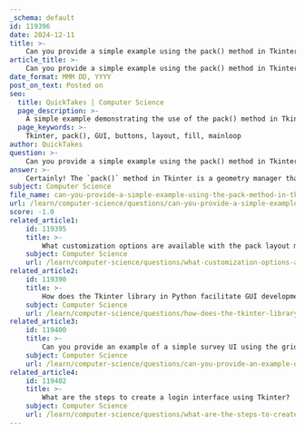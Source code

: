 ```yaml
---
_schema: default
id: 119396
date: 2024-12-11
title: >-
    Can you provide a simple example using the pack() method in Tkinter?
article_title: >-
    Can you provide a simple example using the pack() method in Tkinter?
date_format: MMM DD, YYYY
post_on_text: Posted on
seo:
  title: QuickTakes | Computer Science
  page_description: >-
    A simple example demonstrating the use of the pack() method in Tkinter to create a vertical arrangement of buttons in a GUI.
  page_keywords: >-
    Tkinter, pack(), GUI, buttons, layout, fill, mainloop
author: QuickTakes
question: >-
    Can you provide a simple example using the pack() method in Tkinter?
answer: >-
    Certainly! The `pack()` method in Tkinter is a geometry manager that organizes widgets in blocks before placing them in the parent widget. It is particularly useful for simple layouts where you want to stack widgets vertically or horizontally.\n\nHere’s a simple example demonstrating how to use the `pack()` method to create a basic GUI with buttons arranged vertically:\n\n```python\nimport tkinter as tk\n\n# Create the main window\nroot = tk.Tk()\nroot.title("Pack Example")\n\n# Create buttons\nbutton1 = tk.Button(root, text="Button 1")\nbutton2 = tk.Button(root, text="Button 2")\nbutton3 = tk.Button(root, text="Button 3")\n\n# Pack buttons into the window\nbutton1.pack(side=tk.TOP, fill=tk.X)  # Fill horizontally\nbutton2.pack(side=tk.TOP, fill=tk.X)  # Fill horizontally\nbutton3.pack(side=tk.TOP, fill=tk.X)  # Fill horizontally\n\n# Start the main event loop\nroot.mainloop()\n```\n\n### Explanation:\n- **Importing Tkinter**: We start by importing the Tkinter module.\n- **Creating the main window**: We create a main window using `tk.Tk()`.\n- **Creating buttons**: We create three buttons with different text labels.\n- **Packing the buttons**: We use the `pack()` method to arrange the buttons vertically. The `side=tk.TOP` argument places each button at the top of the window, and `fill=tk.X` makes each button expand to fill the entire width of the window.\n- **Starting the event loop**: Finally, we call `root.mainloop()` to run the application.\n\nThis example illustrates how the `pack()` method can be used to create a simple vertical layout of buttons in a Tkinter application. You can modify the `side` and `fill` options to achieve different layouts as needed.
subject: Computer Science
file_name: can-you-provide-a-simple-example-using-the-pack-method-in-tkinter.md
url: /learn/computer-science/questions/can-you-provide-a-simple-example-using-the-pack-method-in-tkinter
score: -1.0
related_article1:
    id: 119395
    title: >-
        What customization options are available with the pack layout manager in Tkinter?
    subject: Computer Science
    url: /learn/computer-science/questions/what-customization-options-are-available-with-the-pack-layout-manager-in-tkinter
related_article2:
    id: 119390
    title: >-
        How does the Tkinter library in Python facilitate GUI development?
    subject: Computer Science
    url: /learn/computer-science/questions/how-does-the-tkinter-library-in-python-facilitate-gui-development
related_article3:
    id: 119400
    title: >-
        Can you provide an example of a simple survey UI using the grid layout manager in Tkinter?
    subject: Computer Science
    url: /learn/computer-science/questions/can-you-provide-an-example-of-a-simple-survey-ui-using-the-grid-layout-manager-in-tkinter
related_article4:
    id: 119402
    title: >-
        What are the steps to create a login interface using Tkinter?
    subject: Computer Science
    url: /learn/computer-science/questions/what-are-the-steps-to-create-a-login-interface-using-tkinter
---
```


&nbsp;